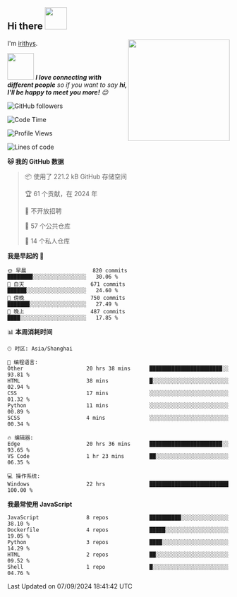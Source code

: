 <h2> Hi there <img src="https://media.giphy.com/media/mGcNjsfWAjY5AEZNw6/giphy.gif" width="50"></h2>
<img align='right' src="https://media.giphy.com/media/ieyl9zmCjO4b4t6qoY/giphy.gif" width="230">

I'm [irithys](https://irithys.com).

<img src="https://media.giphy.com/media/LnQjpWaON8nhr21vNW/giphy.gif" width="60"> <em><b>I love connecting with different people</b> so if you want to say <b>hi, I'll be happy to meet you more!</b> 😊</em>

![GitHub followers](https://img.shields.io/github/followers/irithys)


<!--START_SECTION:waka-->
![Code Time](http://img.shields.io/badge/Code%20Time-364%20hrs%2033%20mins-blue)

![Profile Views](http://img.shields.io/badge/%E4%B8%AA%E4%BA%BA%E8%B5%84%E6%96%99%E8%A7%82%E7%9C%8B%E6%AC%A1%E6%95%B0-22-blue)

![Lines of code](https://img.shields.io/badge/%E4%BB%8E%E3%80%8CHello%20World%E3%80%8D%E8%B5%B7%E6%88%91%E5%B7%B2%E7%BB%8F%E5%86%99%E4%BA%86-882.4%20thousand%20%E8%A1%8C%E4%BB%A3%E7%A0%81-blue)

**🐱 我的 GitHub 数据** 

> 📦  使用了 221.2 kB GitHub 存储空间 
 > 
> 🏆 61 个贡献，在 2024 年
 > 
> 🚫 不开放招聘
 > 
> 📜 57 个公共仓库 
 > 
> 🔑 14 个私人仓库 
 > 
**我是早起的 🐤** 

```text
🌞 早晨                     820 commits         ████████░░░░░░░░░░░░░░░░░   30.06 % 
🌆 白天                     671 commits         ██████░░░░░░░░░░░░░░░░░░░   24.60 % 
🌃 傍晚                     750 commits         ███████░░░░░░░░░░░░░░░░░░   27.49 % 
🌙 晚上                     487 commits         ████░░░░░░░░░░░░░░░░░░░░░   17.85 % 
```


📊 **本周消耗时间** 

```text
🕑︎ 时区: Asia/Shanghai

💬 编程语言: 
Other                    20 hrs 38 mins      ███████████████████████░░   93.81 % 
HTML                     38 mins             █░░░░░░░░░░░░░░░░░░░░░░░░   02.94 % 
CSS                      17 mins             ░░░░░░░░░░░░░░░░░░░░░░░░░   01.32 % 
Python                   11 mins             ░░░░░░░░░░░░░░░░░░░░░░░░░   00.89 % 
SCSS                     4 mins              ░░░░░░░░░░░░░░░░░░░░░░░░░   00.34 % 

🔥 编辑器: 
Edge                     20 hrs 36 mins      ███████████████████████░░   93.65 % 
VS Code                  1 hr 23 mins        ██░░░░░░░░░░░░░░░░░░░░░░░   06.35 % 

💻 操作系统: 
Windows                  22 hrs              █████████████████████████   100.00 % 
```

**我最常使用 JavaScript** 

```text
JavaScript               8 repos             ██████████░░░░░░░░░░░░░░░   38.10 % 
Dockerfile               4 repos             █████░░░░░░░░░░░░░░░░░░░░   19.05 % 
Python                   3 repos             ████░░░░░░░░░░░░░░░░░░░░░   14.29 % 
HTML                     2 repos             ██░░░░░░░░░░░░░░░░░░░░░░░   09.52 % 
Shell                    1 repo              █░░░░░░░░░░░░░░░░░░░░░░░░   04.76 % 
```




 Last Updated on 07/09/2024 18:41:42 UTC
<!--END_SECTION:waka-->

